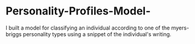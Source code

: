 # Personality-Profiles-Model-
I built a model for classifying an individual according to one of the myers-briggs personality types using a snippet of the individual's writing.
